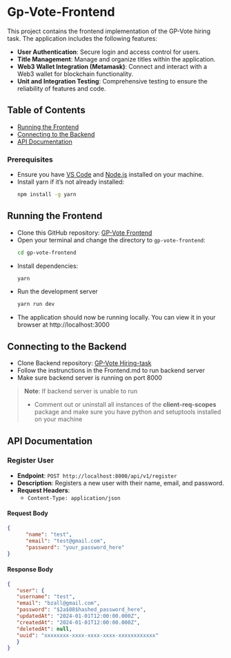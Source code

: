 # Gp-Vote-Frontend

This project contains the frontend implementation of the GP-Vote hiring task. The application includes the following features:

- **User Authentication**: Secure login and access control for users.
- **Title Management**: Manage and organize titles within the application.
- **Web3 Wallet Integration (Metamask)**: Connect and interact with a Web3 wallet for blockchain functionality.
- **Unit and Integration Testing**: Comprehensive testing to ensure the reliability of features and code.


## Table of Contents
- [Running the Frontend](#running-the-frontend)
- [Connecting to the Backend](#connecting-to-the-backend)
- [API Documentation](#api-documentation)


### Prerequisites

- Ensure you have [VS Code](https://code.visualstudio.com/) and [Node.js](https://nodejs.org/) installed on your machine.
- Install yarn if it’s not already installed:
  ```bash
  npm install -g yarn

## Running the Frontend

- Clone this GitHub repository: [GP-Vote Frontend](https://github.com/yraeonti/gp-vote-frontend)
- Open your terminal and change the directory to `gp-vote-frontend`:
  ```bash
  cd gp-vote-frontend
- Install dependencies:
  ```bash
  yarn
- Run the development server
  ```bash
  yarn run dev
- The application should now be running locally. You can view it in your browser at http://localhost:3000

## Connecting to the Backend

- Clone Backend repository: [GP-Vote Hiring-task](https://github.com/GP-Vote/hiring-task)
- Follow the instrunctions in the Frontend.md to run backend server
- Make sure backend server is running on port 8000


> **Note**: If backend server is unable to run 
> - Comment out or uninstall all instances of the **client-req-scopes** package and make sure you have python and setuptools installed on your machine

## API Documentation

### Register User

- **Endpoint**: `POST http://localhost:8000/api/v1/register`
- **Description**: Registers a new user with their name, email, and password.
- **Request Headers**: 
  - `Content-Type: application/json`

#### Request Body

  ```json
  {
        "name": "test",
        "email": "test@gmail.com",
        "password": "your_password_here"
  }
  ```

#### Response Body

 ```json
{
    "user": {
    "username": "test",
    "email": "bzall@gmail.com",
    "password": "$2a$08$hashed_password_here",  
    "updatedAt": "2024-01-01T12:00:00.000Z",      
    "createdAt": "2024-01-01T12:00:00.000Z",    
    "deletedAt": null,                             
    "uuid": "xxxxxxxx-xxxx-xxxx-xxxx-xxxxxxxxxxxx"
    }
}
```